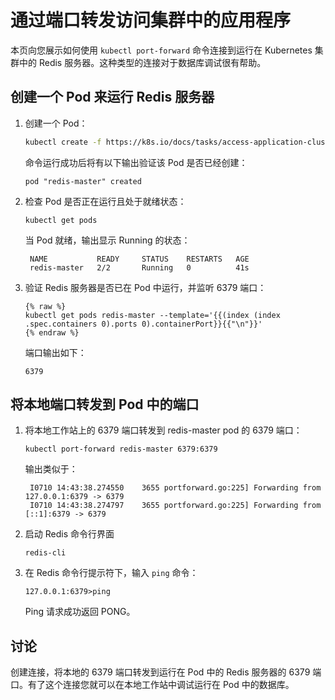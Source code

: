 # 通过端口转发访问集群中的应用程序

本页向您展示如何使用 `kubectl port-forward` 命令连接到运行在 Kubernetes 集群中的 Redis 服务器。这种类型的连接对于数据库调试很有帮助。

## 创建一个 Pod 来运行 Redis 服务器

1. 创建一个 Pod：

   ```bash
   kubectl create -f https://k8s.io/docs/tasks/access-application-cluster/redis-master.yaml
   ```

   命令运行成功后将有以下输出验证该 Pod 是否已经创建：

   ```
   pod "redis-master" created
   ```

2. 检查 Pod 是否正在运行且处于就绪状态：

   ```
   kubectl get pods

   ```

   当 Pod 就绪，输出显示 Running 的状态：

   ```
    NAME           READY     STATUS    RESTARTS   AGE
    redis-master   2/2       Running   0          41s
   ```

3. 验证 Redis 服务器是否已在 Pod 中运行，并监听 6379 端口：

   ```
   {% raw %}
   kubectl get pods redis-master --template='{{(index (index .spec.containers 0).ports 0).containerPort}}{{"\n"}}'
   {% endraw %}
   ```

   端口输出如下：

   ```
   6379

   ```

## 将本地端口转发到 Pod 中的端口

1. 将本地工作站上的 6379 端口转发到 redis-master pod 的 6379 端口：

   ```
   kubectl port-forward redis-master 6379:6379
   ```

   输出类似于：

   ```
    I0710 14:43:38.274550    3655 portforward.go:225] Forwarding from 127.0.0.1:6379 -> 6379
    I0710 14:43:38.274797    3655 portforward.go:225] Forwarding from [::1]:6379 -> 6379

   ```

2. 启动 Redis 命令行界面

   ```
   redis-cli
   ```

3. 在 Redis 命令行提示符下，输入 `ping` 命令：

   ```
   127.0.0.1:6379>ping
   ```

   Ping 请求成功返回 PONG。

## 讨论

创建连接，将本地的 6379 端口转发到运行在 Pod 中的 Redis 服务器的 6379 端口。有了这个连接您就可以在本地工作站中调试运行在 Pod 中的数据库。
